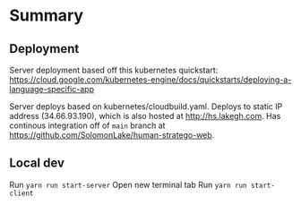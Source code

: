 # Summary

## Deployment

Server deployment based off this kubernetes quickstart: https://cloud.google.com/kubernetes-engine/docs/quickstarts/deploying-a-language-specific-app

Server deploys based on kubernetes/cloudbuild.yaml. Deploys to static IP address (34.66.93.190), which is also hosted at http://hs.lakegh.com. Has continous integration off of `main` branch at https://github.com/SolomonLake/human-stratego-web.

## Local dev

Run `yarn run start-server`
Open new terminal tab
Run `yarn run start-client`
